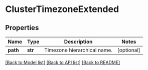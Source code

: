 # ClusterTimezoneExtended

## Properties
Name | Type | Description | Notes
------------ | ------------- | ------------- | -------------
**path** | **str** | Timezone hierarchical name. | [optional] 

[[Back to Model list]](../README.md#documentation-for-models) [[Back to API list]](../README.md#documentation-for-api-endpoints) [[Back to README]](../README.md)


